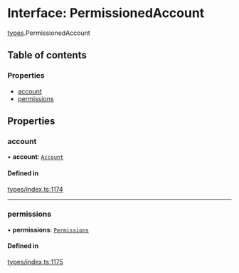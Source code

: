 # Interface: PermissionedAccount

[types](../wiki/types).PermissionedAccount

## Table of contents

### Properties

- [account](../wiki/types.PermissionedAccount#account)
- [permissions](../wiki/types.PermissionedAccount#permissions)

## Properties

### account

• **account**: [`Account`](../wiki/api.entities.Account.Account)

#### Defined in

[types/index.ts:1174](https://github.com/PolymeshAssociation/polymesh-sdk/blob/339b7503/src/types/index.ts#L1174)

___

### permissions

• **permissions**: [`Permissions`](../wiki/types.Permissions)

#### Defined in

[types/index.ts:1175](https://github.com/PolymeshAssociation/polymesh-sdk/blob/339b7503/src/types/index.ts#L1175)
